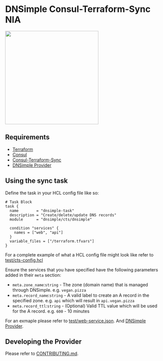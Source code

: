 DNSimple Consul-Terraform-Sync NIA
===========================

<img src="https://upload.wikimedia.org/wikipedia/commons/thumb/0/04/Terraform_Logo.svg/512px-Terraform_Logo.svg.png" width="300px">


Requirements
------------

- [Terraform](https://www.terraform.io/downloads.html)
- [Consul](https://www.consul.io/docs/install)
- [Consul-Terraform-Sync](https://www.consul.io/docs/nia/installation/install)
- [DNSimple Provider](https://www.terraform.io/docs/providers/dnsimple/index.html)

Using the sync task
----------------------

Define the task in your HCL config file like so:

```hcl
# Task Block
task {
  name        = "dnsimple-task"
  description = "Create/delete/update DNS records"
  module      = "dnsimple/cts/dnsimple"

  condition "services" {
    names = ["web", "api"]
  }
  variable_files = ["/terraform.tfvars"]
}
```

For a complete example of what a HCL config file might look like refer to [test/cts-config.hcl](test/cts-config.hcl)

Ensure the services that you have specified have the following parameters added in their `meta` section:

* `meta.zone_name`:`string` - The zone (domain name) that is managed through DNSimple. e.g. `vegan.pizza`
* `meta.record_name`:`string` - A valid label to create an A record in the specified zone. e.g. `api` which will result in `api.vegan.pizza`
* `meta.record_ttl`:`string` - (Optional) Valid TTL value which will be used for the A record. e.g. `600` - 10 minutes

For an exmaple please refer to [test/web-service.json](test/web-service.json). And [DNSimple Provider](https://www.terraform.io/docs/providers/dnsimple/index.html).

Developing the Provider
---------------------------

Please refer to [CONTRIBUTING.md](CONTRIBUTING.md).
